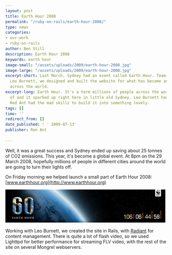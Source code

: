 ```yaml
---
layout: post
title: Earth Hour 2008
permalink: "/ruby-on-rails/earth-hour-2008/"
type: news
categories:
- our-work
- ruby-on-rails
author: Ben Still
description: Earth Hour 2008
keywords: earth hour
image-small: "/assets/uploads/2009/earth-hour-2008.jpg"
image-large: "/assets/uploads/2009/earth-hour-2008.jpg"
excerpt-short: Last March, Sydney had an event called Earth Hour. Teaming up with
  Leo Burnett, we designed and built the website for what has become an iconic event
  across the world.
excerpt-long: Earth Hour. It's a term millions of people across the world have heard
  of and it sparked up right here in little old Sydney. Leo Burnett had the idea,
  Red Ant had the mad skillz to build it into something lovely.
tags: []
time: ''
redirect_from: []
date_published: ! ' 2009-07-13'
publisher: Ren Ant

---
```

Well, it was a great success and Sydney ended up saving about 25 tonnes of CO2 emissions. This year, it's become a global event. At 8pm on the 29 March 2008, hopefully millions of people in different cities around the world are going to turn their lights off.

On Friday morning we helped launch a small part of Earth Hour 2008: [www.earthhour.org](http://www.earthhour.org)

[![earth hour banner](/assets/uploads/2009/earth-hour-2008.jpg)](http://www.earthhour.org "earth hour banner")

Working with Leo Burnett, we created the site in Rails, with [Radiant](http://radiantcms.org/) for content management. There is quite a lot of flash video, so we used Lighttpd for better performance for streaming FLV video, with the rest of the site on several Mongrel webservers.